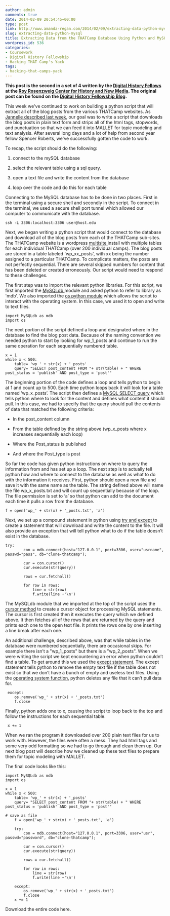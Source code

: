 ```yaml
---
author: admin
comments: true
date: 2014-02-09 20:54:45+00:00
type: post
link: http://www.amanda-regan.com/2014/02/09/extracting-data-python-mysql/
slug: extracting-data-python-mysql
title: Extracting Data from the THATCamp Database Using Python and MySQL
wordpress_id: 536
categories:
- Coursework
- Digital History Fellowship
- Hacking THAT Camp's Yack
tags:
- hacking-that-camps-yack
---
```


**This post is the second in a set of 4 written by the [Digital History Fellows](http://chnm.gmu.edu/courses/fellowship/?page_id=11) at the [Roy Rosenzweig Center for History and New Media](http://chnm.gmu.edu/). The original post can be found on the [Digital History Fellowship Blog](http://chnm.gmu.edu/courses/fellowship/).**


This week we've continued to work on building a python script that will extract all of the blog posts from the various THATCamp websites. As [Jannelle described last week](http://chnm.gmu.edu/courses/fellowship/?p=421), our goal was to write a script that downloads the blog posts in plain text form and strips all of the html tags, stopwords, and punctuation so that we can feed it into MALLET for topic modeling and text analysis. After several long days and a lot of help from second year fellow Spencer Roberts, we've successfully gotten the code to work.

To recap, the script should do the following:




  1. connect to the mySQL database


  2. select the relevant table using a sql query.


  3. open a text file and write the content from the database


  4. loop over the code and do this for each table


Connecting to the MySQL database has to be done in two places. First in the terminal using a secure shell and secondly in the script. To connect in the terminal, we used a secure shell port tunnel which allowed our computer to communicate with the database.


    ssh -L 3306:localhost:3306 user@host.edu


Next, we began writing a python script that would connect to the database and download all of the blog posts from each of the THATCamp sub-sites. The THATCamp website is a wordpress [multisite ](http://codex.wordpress.org/Glossary#Multisite)install with multiple tables for each individual THATCamp (over 200 individual camps). The blog posts are stored in a table labeled 'wp_xx_posts', with xx being the number assigned to a particular THATCamp. To complicate matters, the posts are not perfectly sequential. There are several skipped numbers for content that has been deleted or created erroneously. Our script would need to respond to these challenges.

The first step was to import the relevant python libraries. For this script, we first imported the [MySQLdb ](http://mysql-python.sourceforge.net/MySQLdb.html)module and asked python to refer to library as 'mdb'. We also imported the [os python module](http://docs.python.org/2/library/os.html) which allows the script to interact with the operating system. In this case, we used it to open and write to text files.


    import MySQLdb as mdb
    import os


The next portion of the script defined a loop and designated where in the database to find the blog post data. Because of the naming convention we needed python to start by looking for wp_1_posts and continue to run the same operation for each sequentially numbered table.


    x = 1
    while x < 500:
    	table= 'wp_' + str(x) + '_posts'
    	query= "SELECT post_content FROM "+ str(table) + " WHERE post_status = 'publish' AND post_type = 'post'"


The beginning portion of the code defines a loop and tells python to begin at 1 and count up to 500. Each time python loops back it will look for a table named ‘wp_x_posts’. The script then defines a [MySQL SELECT query](https://dev.mysql.com/doc/refman/5.0/en/select.html) which tells python where to look for the content and defines what content it should pull. In this case, we had to specify that the query should pull the contents of data that matched the following criteria:




  * In the post_content column


  * From the table defined by the string above (wp_x_posts where x increases sequentially each loop)


  * Where the Post_status is published


  * And where the Post_type is post


So far the code has given python instructions on where to query the information from and has set up a loop. The next step is to actually tell python how and where to connect to the database as well as what to do with the information it receives. First, python should open a new file and save it with the same name as the table. The string defined above will name the file wp_x_posts.txt and will count up sequentially because of the loop. The file permission is set to ‘a’ so that python can add to the document each time it pulls a row from the database.


    f = open('wp_' + str(x) + '_posts.txt', 'a')


Next, we set up a compound statement in python using [try and except ](http://docs.python.org/2/reference/compound_stmts.html)to create a statement that will download and write the content to the file. It will also provide an exception that will tell python what to do if the table doesn’t exist in the database.


    try:
    		con = mdb.connect(host="127.0.0.1", port=3306, user="usrname", passwd="pass", db="clone-thatcamp");

    		cur = con.cursor()
    		cur.execute(str(query))

    		rows = cur.fetchall()

    		for row in rows:
    			line = str(row)
    			f.write(line +'\n')


The MySQLdb module that we imported at the top of the script uses the [cursor method](http://docs.python.org/release/2.5.2/lib/sqlite3-Cursor-Objects.html) to create a cursor object for processing MySQL statements. The cursor is first created then it executes the query which we defined above. It then fetches all of the rows that are returned by the query and prints each one to the open text file. It prints the rows one by one inserting a line break after each one.

An additional challenge, described above, was that while tables in the database were numbered sequentially, there are occasional skips. For example there isn’t a "wp_1_posts" but there is a "wp_2_posts". When we were writing the script we kept encountering an error when python couldn’t find a table. To get around this we used the [except statement](http://docs.python.org/2/reference/compound_stmts.html). The except statement tells python to remove the empty text file if the table does not exist so that we don’t have a bunch of empty and useless text files. Using the [operating system function](http://docs.python.org/2/library/os.html), python deletes any file that it can’t pull data for.


     except:
    	os.remove('wp_' + str(x) + '_posts.txt')
    	f.close


Finally, python adds one to x, causing the script to loop back to the top and follow the instructions for each sequential table.


     x += 1


When we ran the program it downloaded over 200 plain text files for us to work with. However, the files were often a mess. They had html tags and some very odd formatting so we had to go through and clean them up. Our next blog post will describe how we cleaned up these text files to prepare them for topic modeling with MALLET.

The final code looks like this:


    import MySQLdb as mdb
    import os

    x = 1
    while x < 500:
    	table= 'wp_' + str(x) + '_posts'
    	query= "SELECT post_content FROM "+ str(table) + " WHERE post_status = 'publish' AND post_type = 'post'"

    # save as file
    	f = open('wp_' + str(x) + '_posts.txt', 'a')

    	try:
    		con = mdb.connect(host="127.0.0.1", port=3306, user="usr", passwd="password", db="clone-thatcamp");

    		cur = con.cursor()
    		cur.execute(str(query))

    		rows = cur.fetchall()

    		for row in rows:
    			line = str(row)
    			f.write(line +'\n')

    	except:
    		os.remove('wp_' + str(x) + '_posts.txt')
    		f.close
    	x += 1


Download the entire code here.
